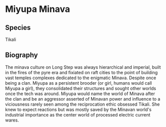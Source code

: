 # Miyupa Minava

## Species

Tikali

## Biography

The minava culture on Long Step was always hierarchical and imperial, built in the fires of the pyre era and fixiated on raft cities to the point of building vast temples complexes dedicated to the enigmatic Minava.   Despite once being a clan. Miyupa as a persistent brooder (or girl, humans would call Miyupa a girl), they consolidated their structures and sought other worlds once the tech was around.  Miyupa would name the world of Minava after the clan and be an aggressor asserted of Minavan power and influence to a viciousness rarely seen among the reciprocation ethic obsessed Tikali.  She knew to expect reactions but was mostly saved by the Minavan world's industrial importance as the center world of processed electric current wares.  
